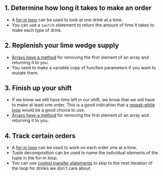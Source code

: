 ## 1. Determine how long it takes to make an order

- A [for-in loop][for-in-loops] can be used to look at one drink at a time.
- You can use a `switch` statement to return the amount of time it takes to make each type of drink.

## 2. Replenish your lime wedge supply

- [Arrays have a method][array-docs] for removing the first element of an array and returning it to you.
- You need to make a variable copy of function parameters if you want to mutate them.

## 3. Finish up your shift

- If we know we still have time left in our shift, we know that we will have to make at least one order. This is a good indication that a [repeat-while loop][repeat-loops] would be a good choice to use.
- [Arrays have a method][array-docs] for removing the first element of an array and returning it to you.

## 4. Track certain orders

- A [for-in loop][for-in-loops] can be used to work on each order one at a time.
- Tuple decomposition can be used to name the individual elements of the tuple in the for-in loop.
- You can use [control transfer statements][control-transfer] to skip to the next iteration of the loop for drinks we don't care about.

[for-in-loops]: https://docs.swift.org/swift-book/LanguageGuide/ControlFlow.html#ID121
[while-loops]: https://docs.swift.org/swift-book/LanguageGuide/ControlFlow.html#ID124
[repeat-loops]: https://docs.swift.org/swift-book/LanguageGuide/ControlFlow.html#ID126
[control-transfer]: https://docs.swift.org/swift-book/LanguageGuide/ControlFlow.html#ID135
[labeled-statements]: https://docs.swift.org/swift-book/LanguageGuide/ControlFlow.html#ID141
[tuples]: https://docs.swift.org/swift-book/LanguageGuide/TheBasics.html#ID329
[array-docs]: https://developer.apple.com/documentation/swift/array
